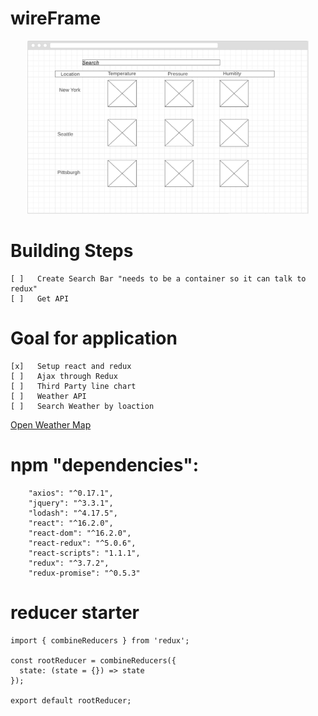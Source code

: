 # wireFrame
<p align="center">
  <img src="./public/image/WeatherApp.png" width="450"/>
</p>

<!-- https://wireframe.cc/6b7aCr -->
# Building Steps
```
[ ]   Create Search Bar "needs to be a container so it can talk to redux"
[ ]   Get API

```
# Goal for application
```
[x]   Setup react and redux
[ ]   Ajax through Redux
[ ]   Third Party line chart
[ ]   Weather API 
[ ]   Search Weather by loaction  
```
<a href="https://openweathermap.org/forecast5">Open Weather Map</a>

# npm "dependencies": 
```
    "axios": "^0.17.1",
    "jquery": "^3.3.1",
    "lodash": "^4.17.5",
    "react": "^16.2.0",
    "react-dom": "^16.2.0",
    "react-redux": "^5.0.6",
    "react-scripts": "1.1.1",
    "redux": "^3.7.2",
    "redux-promise": "^0.5.3"
```
# reducer starter
```
import { combineReducers } from 'redux';

const rootReducer = combineReducers({
  state: (state = {}) => state
});

export default rootReducer;
```
